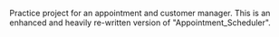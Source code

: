 Practice project for an appointment and customer manager.
This is an enhanced and heavily re-written version of "Appointment_Scheduler".
